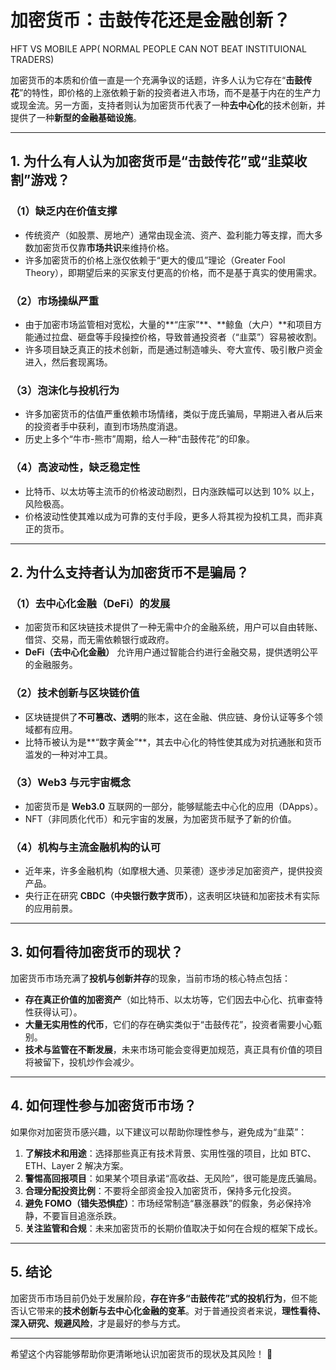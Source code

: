 # 加密货币：击鼓传花还是金融创新？
HFT VS MOBILE APP(  NORMAL PEOPLE CAN NOT BEAT INSTITUIONAL TRADERS)

加密货币的本质和价值一直是一个充满争议的话题，许多人认为它存在“**击鼓传花**”的特性，即价格的上涨依赖于新的投资者进入市场，而不是基于内在的生产力或现金流。另一方面，支持者则认为加密货币代表了一种**去中心化**的技术创新，并提供了一种**新型的金融基础设施**。

---

## 1. 为什么有人认为加密货币是“击鼓传花”或“韭菜收割”游戏？

### （1）缺乏内在价值支撑
- 传统资产（如股票、房地产）通常由现金流、资产、盈利能力等支撑，而大多数加密货币仅靠**市场共识**来维持价格。
- 许多加密货币的价格上涨仅依赖于“更大的傻瓜”理论（Greater Fool Theory），即期望后来的买家支付更高的价格，而不是基于真实的使用需求。

### （2）市场操纵严重
- 由于加密市场监管相对宽松，大量的**“庄家”**、**鲸鱼（大户）**和项目方能通过拉盘、砸盘等手段操控价格，导致普通投资者（“韭菜”）容易被收割。
- 许多项目缺乏真正的技术创新，而是通过制造噱头、夸大宣传、吸引散户资金进入，然后套现离场。

### （3）泡沫化与投机行为
- 许多加密货币的估值严重依赖市场情绪，类似于庞氏骗局，早期进入者从后来的投资者手中获利，直到市场热度消退。
- 历史上多个“牛市-熊市”周期，给人一种“击鼓传花”的印象。

### （4）高波动性，缺乏稳定性
- 比特币、以太坊等主流币的价格波动剧烈，日内涨跌幅可以达到 10% 以上，风险极高。
- 价格波动性使其难以成为可靠的支付手段，更多人将其视为投机工具，而非真正的货币。

---

## 2. 为什么支持者认为加密货币不是骗局？

### （1）去中心化金融（DeFi）的发展
- 加密货币和区块链技术提供了一种无需中介的金融系统，用户可以自由转账、借贷、交易，而无需依赖银行或政府。
- **DeFi（去中心化金融）** 允许用户通过智能合约进行金融交易，提供透明公平的金融服务。

### （2）技术创新与区块链价值
- 区块链提供了**不可篡改、透明**的账本，这在金融、供应链、身份认证等多个领域都有应用。
- 比特币被认为是**“数字黄金”**，其去中心化的特性使其成为对抗通胀和货币滥发的一种对冲工具。

### （3）Web3 与元宇宙概念
- 加密货币是 **Web3.0** 互联网的一部分，能够赋能去中心化的应用（DApps）。
- NFT（非同质化代币）和元宇宙的发展，为加密货币赋予了新的价值。

### （4）机构与主流金融机构的认可
- 近年来，许多金融机构（如摩根大通、贝莱德）逐步涉足加密资产，提供投资产品。
- 央行正在研究 **CBDC（中央银行数字货币）**，这表明区块链和加密技术有实际的应用前景。

---

## 3. 如何看待加密货币的现状？

加密货币市场充满了**投机与创新并存**的现象，当前市场的核心特点包括：

- **存在真正价值的加密资产**（如比特币、以太坊等，它们因去中心化、抗审查特性获得认可）。
- **大量无实用性的代币**，它们的存在确实类似于“击鼓传花”，投资者需要小心甄别。
- **技术与监管在不断发展**，未来市场可能会变得更加规范，真正具有价值的项目将被留下，投机炒作会减少。

---

## 4. 如何理性参与加密货币市场？

如果你对加密货币感兴趣，以下建议可以帮助你理性参与，避免成为“韭菜”：

1. **了解技术和用途**：选择那些真正有技术背景、实用性强的项目，比如 BTC、ETH、Layer 2 解决方案。
2. **警惕高回报项目**：如果某个项目承诺“高收益、无风险”，很可能是庞氏骗局。
3. **合理分配投资比例**：不要将全部资金投入加密货币，保持多元化投资。
4. **避免 FOMO（错失恐惧症）**：市场经常制造“暴涨暴跌”的假象，务必保持冷静，不要盲目追涨杀跌。
5. **关注监管和合规**：未来加密货币的长期价值取决于如何在合规的框架下成长。

---

## 5. 结论

加密货币市场目前仍处于发展阶段，**存在许多“击鼓传花”式的投机行为**，但不能否认它带来的**技术创新与去中心化金融的变革**。对于普通投资者来说，**理性看待、深入研究、规避风险**，才是最好的参与方式。

---

希望这个内容能够帮助你更清晰地认识加密货币的现状及其风险！ 🚀

